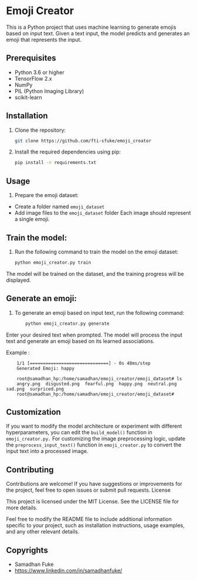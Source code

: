 # Emoji Creator 

This is a Python project that uses machine learning to generate emojis based on input text. Given a text input, the model predicts and generates an emoji that represents the input.

## Prerequisites

- Python 3.6 or higher
- TensorFlow 2.x
- NumPy
- PIL (Python Imaging Library)
- scikit-learn

## Installation

1. Clone the repository:

   ```bash
   git clone https://github.com/fti-sfuke/emoji_creator
   
2. Install the required dependencies using pip:

    ``` bash
   pip install -r requirements.txt
   
## Usage

 1. Prepare the emoji dataset:
   - Create a folder named ```emoji_dataset```
   - Add image files to the ```emoji_dataset``` folder Each image should represent a single emoji.

 ## Train the model:
 1. Run the following command to train the model on the emoji dataset:

    ```bash
    python emoji_creator.py train

  The model will be trained on the dataset, and the training progress will be displayed.

## Generate an emoji:

 1. To generate an emoji based on input text, run the following command:

    ``` bash
        python emoji_creator.py generate
   Enter your desired text when prompted.
   The model will process the input text and generate an emoji based on its learned associations.
   
   Example : 
``` Enter your text: "happy"
    1/1 [==============================] - 0s 48ms/step
    Generated Emoji: happy

    root@samadhan_hp:/home/samadhan/emoji_creator/emoji_dataset# ls
    angry.png  disgusted.png  fearful.png  happy.png  neutral.png  sad.png  surpriced.png
    root@samadhan_hp:/home/samadhan/emoji_creator/emoji_dataset#
 ``` 
    
## Customization

   If you want to modify the model architecture or experiment with different hyperparameters, you can edit the ```build_model()``` function in ```emoji_creator.py.```
    For customizing the image preprocessing logic, update the ```preprocess_input_text()``` function in ```emoji_creator.py``` to convert the input text into a processed image.

## Contributing

Contributions are welcome! If you have suggestions or improvements for the project, feel free to open issues or submit pull requests.
License

This project is licensed under the MIT License. See the LICENSE file for more details.

Feel free to modify the README file to include additional information specific to your project, such as installation instructions, usage examples, and any other relevant details.

## Copyrights
- Samadhan Fuke
- https://www.linkedin.com/in/samadhanfuke/
